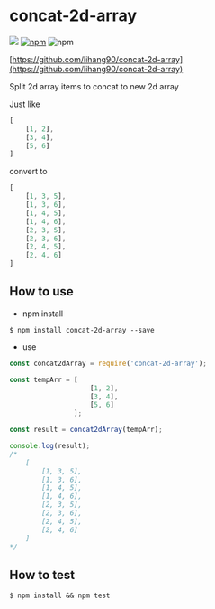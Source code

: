 # concat-2d-array

![](https://travis-ci.org/lihang90/concat-2d-array.svg?branch=master)
[![npm](https://img.shields.io/npm/v/concat-2d-array.svg)](https://www.npmjs.com/package/concat-2d-array)
![npm](https://img.shields.io/npm/dm/concat-2d-array.svg)


[https://github.com/lihang90/concat-2d-array](https://github.com/lihang90/concat-2d-array)

Split 2d array items to concat to new 2d array

Just like

```javascript
[
    [1, 2],
    [3, 4],
    [5, 6]
]
```

convert to

```javascript
[
    [1, 3, 5],
    [1, 3, 6],
    [1, 4, 5],
    [1, 4, 6],
    [2, 3, 5],
    [2, 3, 6],
    [2, 4, 5],
    [2, 4, 6]
]
```

## How to use

* npm install
```
$ npm install concat-2d-array --save
```

* use
```javascript
const concat2dArray = require('concat-2d-array');

const tempArr = [
                    [1, 2],
                    [3, 4],
                    [5, 6]
                ];

const result = concat2dArray(tempArr);

console.log(result);
/*
    [
        [1, 3, 5],
        [1, 3, 6],
        [1, 4, 5],
        [1, 4, 6],
        [2, 3, 5],
        [2, 3, 6],
        [2, 4, 5],
        [2, 4, 6]
    ]
*/
```

## How to test

```
$ npm install && npm test
```
